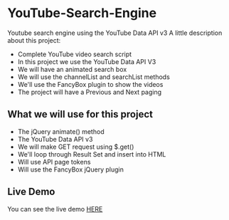 # YouTube-Search-Engine

Youtube search engine using the YouTube Data API v3
A little description about this project:

* Complete YouTube video search script
* In this project we use the YouTube Data API V3
* We will have an animated search box
* We will use the channelList and searchList methods
* We'll use the FancyBox plugin to show the videos
* The project will have a Previous and Next paging

## What we will use for this project

* The jQuery animate() method
* The YouTube Data API v3
* We will make GET request using $.get()
* We'll loop through Result Set and insert into HTML
* Will use API page tokens
* Will use the FancyBox jQuery plugin

## Live Demo

You can see the live demo [HERE](http://edgardodev.github.io/YouTube-Search-Engine/)


